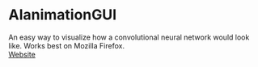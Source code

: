# AIanimationGUI

An easy way to visualize how a convolutional neural network would look like. Works best on Mozilla Firefox.</br>
[Website](http://cognitiveconstruct.com)
